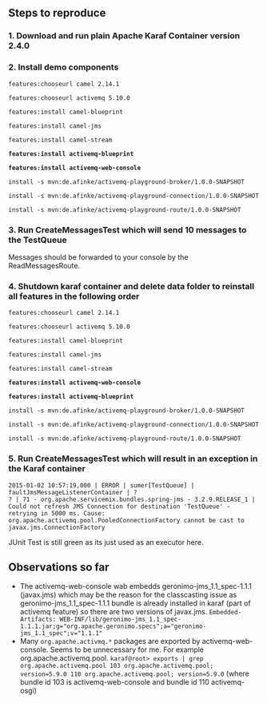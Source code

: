 ## Steps to reproduce

### 1. Download and run plain Apache Karaf Container version 2.4.0

### 2. Install demo components

`features:chooseurl camel 2.14.1`

`features:chooseurl activemq 5.10.0`

`features:install camel-blueprint`

`features:install camel-jms`

`features:install camel-stream`

**`features:install activemq-blueprint`**

**`features:install activemq-web-console`**

`install -s mvn:de.afinke/activemq-playground-broker/1.0.0-SNAPSHOT`

`install -s mvn:de.afinke/activemq-playground-connection/1.0.0-SNAPSHOT`

`install -s mvn:de.afinke/activemq-playground-route/1.0.0-SNAPSHOT`

### 3. Run CreateMessagesTest which will send 10 messages to the TestQueue

Messages should be forwarded to your console by the ReadMessagesRoute.

### 4. Shutdown karaf container and delete data folder to reinstall all features in the following order

`features:chooseurl camel 2.14.1`

`features:chooseurl activemq 5.10.0`

`features:install camel-blueprint`

`features:install camel-jms`

`features:install camel-stream`

**`features:install activemq-web-console`**

**`features:install activemq-blueprint`**

`install -s mvn:de.afinke/activemq-playground-broker/1.0.0-SNAPSHOT`

`install -s mvn:de.afinke/activemq-playground-connection/1.0.0-SNAPSHOT`

`install -s mvn:de.afinke/activemq-playground-route/1.0.0-SNAPSHOT`

### 5. Run CreateMessagesTest which will result in an exception in the Karaf container

`2015-01-02 10:57:19,000 | ERROR | sumer[TestQueue] | faultJmsMessageListenerContainer | ?                                   ? | 71 - org.apache.servicemix.bundles.spring-jms - 3.2.9.RELEASE_1 | Could not refresh JMS Connection for destination 'TestQueue' - retrying in 5000 ms. Cause: org.apache.activemq.pool.PooledConnectionFactory cannot be cast to javax.jms.ConnectionFactory`

JUnit Test is still green as its just used as an executor here.

## Observations so far

- The activemq-web-console wab embedds geronimo-jms_1.1_spec-1.1.1 (javax.jms) which may be the reason for the classcasting issue as geronimo-jms_1.1_spec-1.1.1 bundle is already installed in karaf (part of activemq feature) so there are two versions of javax.jms. `Embedded-Artifacts: WEB-INF/lib/geronimo-jms_1.1_spec-1.1.1.jar;g="org.apache.geronimo.specs";a="geronimo-jms_1.1_spec";v="1.1.1"`
- Many `org.apache.activmq.*` packages are exported by activemq-web-console. Seems to be unnecessary for me. For example org.apache.activemq.pool.
`karaf@root> exports | grep org.apache.activemq.pool
   103 org.apache.activemq.pool; version=5.9.0
   110 org.apache.activemq.pool; version=5.9.0` (where bundle id 103 is activemq-web-console and bundle id 110 activemq-osgi)